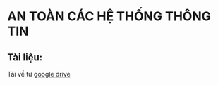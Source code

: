# AN TOÀN CÁC HỆ THỐNG THÔNG TIN
## Tài liệu: 
Tải về từ [google drive](https://drive.google.com/drive/folders/1Qrm-RRD5PwUYYmefRrYaRM9N6x3dDcds?usp=sharing) 

